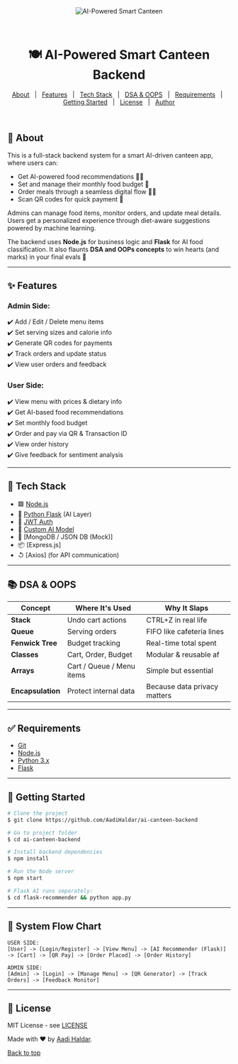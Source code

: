 <div align="center" id="top">
  <img src="./.github/ai-canteen.gif" alt="AI-Powered Smart Canteen" />

  &#xa0;

  <!-- <a href="https://aicanteen.netlify.app">Demo</a> -->
</div>

<h1 align="center">🍽️ AI-Powered Smart Canteen Backend</h1>

<p align="center">
  <a href="#dart-about">About</a> &#xa0; | &#xa0;
  <a href="#sparkles-features">Features</a> &#xa0; | &#xa0;
  <a href="#rocket-technologies">Tech Stack</a> &#xa0; | &#xa0;
  <a href="#books-dsa--oops">DSA & OOPS</a> &#xa0; | &#xa0;
  <a href="#white_check_mark-requirements">Requirements</a> &#xa0; | &#xa0;
  <a href="#checkered_flag-starting">Getting Started</a> &#xa0; | &#xa0;
  <a href="#memo-license">License</a> &#xa0; | &#xa0;
  <a href="https://github.com/AadiHaldar" target="_blank">Author</a>
</p>

<br>

## :dart: About ##

This is a full-stack backend system for a smart AI-driven canteen app, where users can:
- Get AI-powered food recommendations 🧠🍱
- Set and manage their monthly food budget 💸
- Order meals through a seamless digital flow 🚶‍♂️
- Scan QR codes for quick payment 📱

Admins can manage food items, monitor orders, and update meal details. Users get a personalized experience through diet-aware suggestions powered by machine learning.

The backend uses **Node.js** for business logic and **Flask** for AI food classification. It also flaunts **DSA and OOPs concepts** to win hearts (and marks) in your final evals 🚀

---

## :sparkles: Features ##

### Admin Side:
:heavy_check_mark: Add / Edit / Delete menu items  
:heavy_check_mark: Set serving sizes and calorie info  
:heavy_check_mark: Generate QR codes for payments  
:heavy_check_mark: Track orders and update status  
:heavy_check_mark: View user orders and feedback

### User Side:
:heavy_check_mark: View menu with prices & dietary info  
:heavy_check_mark: Get AI-based food recommendations  
:heavy_check_mark: Set monthly food budget  
:heavy_check_mark: Order and pay via QR & Transaction ID  
:heavy_check_mark: View order history  
:heavy_check_mark: Give feedback for sentiment analysis

---

## :rocket: Tech Stack ##

- 🟩 [Node.js](https://nodejs.org/)
- 🐍 [Python Flask](https://flask.palletsprojects.com/) (AI Layer)
- 🔐 [JWT Auth](https://jwt.io/)
- 🧠 [Custom AI Model](https://github.com/AadiHaldar/ai-flask-recommender)
- 🛒 [MongoDB / JSON DB (Mock)]
- 📦 [Express.js]
- ↺ [Axios] (for API communication)

---

## :books: DSA & OOPS ##

| Concept          | Where It's Used           | Why It Slaps                 |
|------------------|----------------------------|------------------------------|
| **Stack**        | Undo cart actions          | CTRL+Z in real life          |
| **Queue**        | Serving orders             | FIFO like cafeteria lines    |
| **Fenwick Tree** | Budget tracking            | Real-time total spent        |
| **Classes**      | Cart, Order, Budget        | Modular & reusable af        |
| **Arrays**       | Cart / Queue / Menu items  | Simple but essential         |
| **Encapsulation**| Protect internal data      | Because data privacy matters |

---

## :white_check_mark: Requirements ##

- [Git](https://git-scm.com)
- [Node.js](https://nodejs.org/)
- [Python 3.x](https://www.python.org/)
- [Flask](https://flask.palletsprojects.com/en/2.2.x/installation/)

---

## :checkered_flag: Getting Started ##

```bash
# Clone the project
$ git clone https://github.com/AadiHaldar/ai-canteen-backend

# Go to project folder
$ cd ai-canteen-backend

# Install backend dependencies
$ npm install

# Run the Node server
$ npm start

# Flask AI runs separately:
$ cd flask-recommender && python app.py
```

---

## :triangular_flag_on_post: System Flow Chart

```text
USER SIDE:
[User] -> [Login/Register] -> [View Menu] -> [AI Recommender (Flask)] -> [Cart] -> [QR Pay] -> [Order Placed] -> [Order History]

ADMIN SIDE:
[Admin] -> [Login] -> [Manage Menu] -> [QR Generator] -> [Track Orders] -> [Feedback Monitor]
```

---

## :memo: License ##

MIT License - see [LICENSE](LICENSE.md)

Made with ❤️ by <a href="https://github.com/AadiHaldar" target="_blank">Aadi Haldar</a>.

<a href="#top">Back to top</a>

